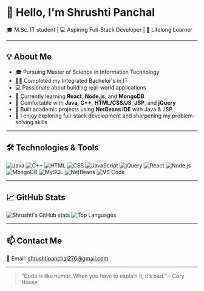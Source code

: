 # 👋 Hello, I'm Shrushti Panchal

🎓 M.Sc. IT student | 💻 Aspiring Full-Stack Developer | 🌱 Lifelong Learner

---

## 💡 About Me

- 🎓 Pursuing Master of Science in Information Technology  
- 🧑‍🎓 Completed my Integrated Bachelor's in IT  
- 💻 Passionate about building real-world applications  
- 🧠 Currently learning **React**, **Node.js**, and **MongoDB**  
- 💪 Comfortable with **Java**, **C++**, **HTML/CSS/JS**, **JSP**, and **jQuery**  
- 🧰 Built academic projects using **NetBeans IDE** with Java & JSP  
- 🚀 I enjoy exploring full-stack development and sharpening my problem-solving skills

---

## 🛠 Technologies & Tools

![Java](https://img.shields.io/badge/Java-ED8B00?style=for-the-badge&logo=openjdk&logoColor=white)
![C++](https://img.shields.io/badge/C++-00599C?style=for-the-badge&logo=cplusplus&logoColor=white)
![HTML](https://img.shields.io/badge/HTML5-E34F26?style=for-the-badge&logo=html5&logoColor=white)
![CSS](https://img.shields.io/badge/CSS3-1572B6?style=for-the-badge&logo=css3&logoColor=white)
![JavaScript](https://img.shields.io/badge/JavaScript-F7DF1E?style=for-the-badge&logo=javascript&logoColor=black)
![jQuery](https://img.shields.io/badge/jQuery-0769AD?style=for-the-badge&logo=jquery&logoColor=white)
![React](https://img.shields.io/badge/React-20232A?style=for-the-badge&logo=react&logoColor=61DAFB)
![Node.js](https://img.shields.io/badge/Node.js-339933?style=for-the-badge&logo=nodedotjs&logoColor=white)
![MongoDB](https://img.shields.io/badge/MongoDB-47A248?style=for-the-badge&logo=mongodb&logoColor=white)
![MySQL](https://img.shields.io/badge/MySQL-4479A1?style=for-the-badge&logo=mysql&logoColor=white)
![NetBeans](https://img.shields.io/badge/NetBeans-1B6AC6?style=for-the-badge&logo=apachenetbeanside&logoColor=white)
![VS Code](https://img.shields.io/badge/VSCode-007ACC?style=for-the-badge&logo=visualstudiocode&logoColor=white)

---

## 📈 GitHub Stats

![Shrushti's GitHub stats](https://github-readme-stats.vercel.app/api?username=shrushtiprograms&show_icons=true&theme=radical)
![Top Languages](https://github-readme-stats.vercel.app/api/top-langs/?username=shrushtiprograms&layout=compact&theme=radical)

---

## 📫 Contact Me

📧 Email: shrushtipanchal276@gmail.com

---

> “Code is like humor. When you have to explain it, it’s bad.” – Cory House
